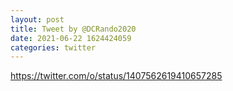 ```yaml
--- 
layout: post 
title: Tweet by @DCRando2020 
date: 2021-06-22 1624424059 
categories: twitter 
--- 
```

https://twitter.com/o/status/1407562619410657285